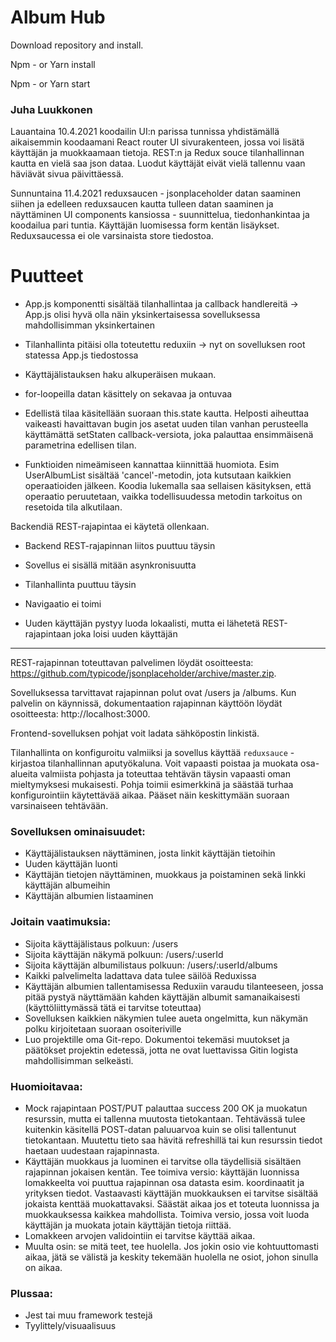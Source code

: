 # Album Hub

Download repository and install.

Npm - or Yarn install

Npm - or Yarn start

### Juha Luukkonen

Lauantaina 10.4.2021 koodailin UI:n parissa tunnissa yhdistämällä aikaisemmin koodaamani React router UI sivurakenteen, jossa voi lisätä käyttäjän ja muokkaamaan tietoja. REST:n ja Redux souce tilanhallinnan kautta en vielä saa json dataa. Luodut käyttäjät eivät vielä tallennu vaan häviävät sivua päivittäessä.

Sunnuntaina 11.4.2021 reduxsaucen - jsonplaceholder datan saaminen siihen ja edelleen reduxsaucen kautta tulleen datan saaminen ja näyttäminen UI components kansiossa - suunnittelua, tiedonhankintaa ja koodailua pari tuntia. Käyttäjän luomisessa form kentän lisäykset. Reduxsaucessa ei ole varsinaista store tiedostoa.

# Puutteet

- App.js komponentti sisältää tilanhallintaa ja callback handlereitä -> App.js olisi hyvä olla näin yksinkertaisessa sovelluksessa mahdollisimman yksinkertainen

- Tilanhallinta pitäisi olla toteutettu reduxiin -> nyt on sovelluksen root statessa App.js tiedostossa

- Käyttäjälistauksen haku alkuperäisen mukaan.

- for-loopeilla datan käsittely on sekavaa ja ontuvaa

- Edellistä tilaa käsitellään suoraan this.state kautta. Helposti aiheuttaa vaikeasti havaittavan bugin jos asetat uuden tilan vanhan perusteella käyttämättä setStaten callback-versiota, joka palauttaa ensimmäisenä parametrina edellisen tilan.

- Funktioiden nimeämiseen kannattaa kiinnittää huomiota. Esim UserAlbumList sisältää 'cancel'-metodin, jota kutsutaan kaikkien operaatioiden jälkeen. Koodia lukemalla saa sellaisen käsityksen, että operaatio peruutetaan, vaikka todellisuudessa metodin tarkoitus on resetoida tila alkutilaan.

 

Backendiä REST-rajapintaa ei käytetä ollenkaan.



- Backend REST-rajapinnan liitos puuttuu täysin

- Sovellus ei sisällä mitään asynkronisuutta

- Tilanhallinta puuttuu täysin

- Navigaatio ei toimi

- Uuden käyttäjän pystyy luoda lokaalisti, mutta ei lähetetä REST-rajapintaan joka loisi uuden käyttäjän


---------------------------------------------------------------------------------------------------------------------------------------------------------------------------


REST-rajapinnan toteuttavan palvelimen löydät osoitteesta: https://github.com/typicode/jsonplaceholder/archive/master.zip.

Sovelluksessa tarvittavat rajapinnan polut ovat /users ja /albums. Kun palvelin on käynnissä, dokumentaation rajapinnan käyttöön löydät osoitteesta: http://localhost:3000.

Frontend-sovelluksen pohjat voit ladata sähköpostin linkistä.

Tilanhallinta on konfiguroitu valmiiksi ja sovellus käyttää `reduxsauce` -kirjastoa tilanhallinnan aputyökaluna. Voit vapaasti poistaa ja muokata osa-alueita valmiista pohjasta ja toteuttaa tehtävän täysin vapaasti oman mieltymyksesi mukaisesti. Pohja toimii esimerkkinä ja säästää turhaa konfigurointiin käytettävää aikaa. Pääset näin keskittymään suoraan varsinaiseen tehtävään.

### Sovelluksen ominaisuudet:

- Käyttäjälistauksen näyttäminen, josta linkit käyttäjän tietoihin
- Uuden käyttäjän luonti
- Käyttäjän tietojen näyttäminen, muokkaus ja poistaminen sekä linkki käyttäjän albumeihin
- Käyttäjän albumien listaaminen

### Joitain vaatimuksia:

- Sijoita käyttäjälistaus polkuun: /users
- Sijoita käyttäjän näkymä polkuun: /users/:userId
- Sijoita käyttäjän albumilistaus polkuun: /users/:userId/albums
- Kaikki palvelimelta ladattava data tulee säilöä Reduxissa
- Käyttäjän albumien tallentamisessa Reduxiin varaudu tilanteeseen, jossa pitää pystyä näyttämään kahden käyttäjän albumit samanaikaisesti (käyttöliittymässä tätä ei tarvitse toteuttaa)
- Sovelluksen kaikkien näkymien tulee aueta ongelmitta, kun näkymän polku kirjoitetaan suoraan osoiteriville
- Luo projektille oma Git-repo. Dokumentoi tekemäsi muutokset ja päätökset projektin edetessä, jotta ne ovat luettavissa Gitin logista mahdollisimman selkeästi.

### Huomioitavaa:

- Mock rajapintaan POST/PUT palauttaa success 200 OK ja muokatun resurssin, mutta ei tallenna muutosta tietokantaan. Tehtävässä tulee kuitenkin käsitellä POST-datan paluuarvoa kuin se olisi tallentunut tietokantaan. Muutettu tieto saa hävitä refreshillä tai kun resurssin tiedot haetaan uudestaan rajapinnasta.
- Käyttäjän muokkaus ja luominen ei tarvitse olla täydellisiä sisältäen rajapinnan jokaisen kentän. Tee toimiva versio: käyttäjän luonnissa lomakkeelta voi puuttua rajapinnan osa datasta esim. koordinaatit ja yrityksen tiedot. Vastaavasti käyttäjän muokkauksen ei tarvitse sisältää jokaista kenttää muokattavaksi. Säästät aikaa jos et toteuta luonnissa ja muokkauksessa kaikkea mahdollista. Toimiva versio, jossa voit luoda käyttäjän ja muokata jotain käyttäjän tietoja riittää.
- Lomakkeen arvojen validointiin ei tarvitse käyttää aikaa.
- Muulta osin: se mitä teet, tee huolella. Jos jokin osio vie kohtuuttomasti aikaa, jätä se välistä ja keskity tekemään huolella ne osiot, johon sinulla on aikaa.

### Plussaa:

- Jest tai muu framework testejä
- Tyylittely/visuaalisuus
